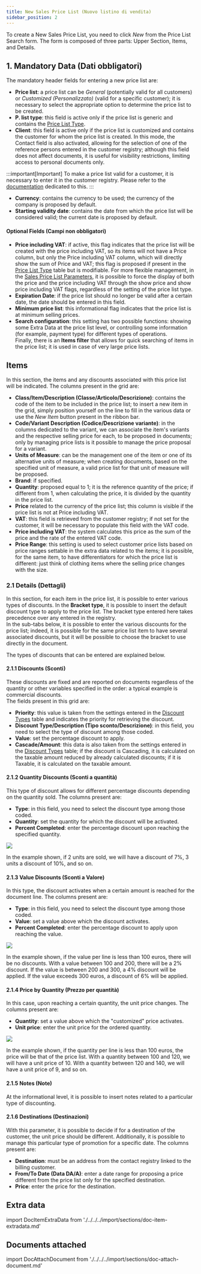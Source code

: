 ```yaml
---
title: New Sales Price List (Nuovo listino di vendita)
sidebar_position: 2
---
```


To create a New Sales Price List, you need to click *New* from the Price List Search form. The form is composed of three parts: Upper Section, Items, and Details.

## **1. Mandatory Data (Dati obbligatori)**

The mandatory header fields for entering a new price list are:
- **Price list**: a price list can be *General* (potentially valid for all customers) or *Customized (Personalizzato)* (valid for a specific customer); it is necessary to select the appropriate option to determine the price list to be created.     
- **P. list type**: this field is active only if the price list is generic and contains the [Price List Type](/docs/configurations/tables/sales/sales-price-lists).      
- **Client**: this field is active only if the price list is customized and contains the customer for whom the price list is created. In this mode, the Contact field is also activated, allowing for the selection of one of the reference persons entered in the customer registry; although this field does not affect documents, it is useful for visibility restrictions, limiting access to personal documents only.

:::important[Important]
To make a price list valid for a customer, it is necessary to enter it in the customer registry. Please refer to the [documentation](/docs/erp-home/registers/contacts/create-new-contact/accounting-data/customer-vendors-data/price-list) dedicated to this. 
:::

- **Currency**: contains the currency to be used; the currency of the company is proposed by default.      
- **Starting validity date**: contains the date from which the price list will be considered valid; the current date is proposed by default.    

#### Optional Fields (Campi non obbligatori)    
- **Price including VAT**: if active, this flag indicates that the price list will be created with the price including VAT, so its items will not have a Price column, but only the Price including VAT column, which will directly show the sum of Price and VAT; this flag is proposed if present in the [Price List Type](/docs/configurations/tables/sales/sales-price-lists) table but is modifiable. For more flexible management, in the [Sales Price List Parameters](/docs/configurations/parameters/sales/price-list-parameters), it is possible to force the display of both the price and the price including VAT through the show price and show price including VAT flags, regardless of the setting of the price list type.      
- **Expiration Date**: if the price list should no longer be valid after a certain date, the date should be entered in this field.       
- **Minimum price list**: this informational flag indicates that the price list is at minimum selling prices.       
- **Search configuration**: this setting has two possible functions: showing some Extra Data at the price list level, or controlling some information (for example, payment type) for different types of operations.      
Finally, there is an **Items filter** that allows for quick searching of items in the price list; it is used in case of very large price lists. 

## **Items**

In this section, the items and any discounts associated with this price list will be indicated. The columns present in the grid are:    
- **Class/Item/Description (Classe/Articolo/Descrizione)**: contains the code of the item to be included in the price list; to insert a new item in the grid, simply position yourself on the line to fill in the various data or use the *New Item* button present in the ribbon bar.            
- **Code/Variant Description (Codice/Descrizione variante)**: in the columns dedicated to the variant, we can associate the item's variants and the respective selling price for each, to be proposed in documents; only by managing price lists is it possible to manage the price proposal for a variant.      
- **Units of Measure**: can be the management one of the item or one of its alternative units of measure; when creating documents, based on the specified unit of measure, a valid price list for that unit of measure will be proposed.      
- **Brand**: if specified.      
- **Quantity**: proposed equal to 1; it is the reference quantity of the price; if different from 1, when calculating the price, it is divided by the quantity in the price list.
- **Price** related to the currency of the price list; this column is visible if the price list is not at Price including VAT.     
- **VAT**: this field is retrieved from the customer registry; if not set for the customer, it will be necessary to populate this field with the VAT code.  
- **Price including VAT**: the system calculates this price as the sum of the price and the rate of the entered VAT code.     
- **Price Range**: this setting is used to select customer price lists based on price ranges settable in the extra data related to the items; it is possible, for the same item, to have differentiators for which the price list is different: just think of clothing items where the selling price changes with the size.

### 2.1 Details (Dettagli)

In this section, for each item in the price list, it is possible to enter various types of discounts. 
In the **Bracket type**, it is possible to insert the default discount type to apply to the price list. The bracket type entered here takes precedence over any entered in the registry.        
In the sub-tabs below, it is possible to enter the various discounts for the price list; indeed, it is possible for the same price list item to have several associated discounts, but it will be possible to choose the bracket to use directly in the document.       

The types of discounts that can be entered are explained below.      

#### 2.1.1 Discounts (Sconti)

These discounts are fixed and are reported on documents regardless of the quantity or other variables specified in the order: a typical example is commercial discounts.       
The fields present in this grid are:
- **Priority**: this value is taken from the settings entered in the [Discount Types](/docs/configurations/tables/general-settings/discount-types) table and indicates the priority for retrieving the discount.       
- **Discount Type/Description (Tipo sconto/Descrizione)**: in this field, you need to select the type of discount among those coded.        
- **Value**: set the percentage discount to apply.       
- **Cascade/Amount**: this data is also taken from the settings entered in the [Discount Types](/docs/configurations/tables/general-settings/discount-types) table; if the discount is Cascading, it is calculated on the taxable amount reduced by already calculated discounts; if it is Taxable, it is calculated on the taxable amount.         

#### 2.1.2 Quantity Discounts (Sconti a quantità)

This type of discount allows for different percentage discounts depending on the quantity sold. The columns present are:      
- **Type**: in this field, you need to select the discount type among those coded.         
- **Quantity**: set the quantity for which the discount will be activated.          
- **Percent Completed**: enter the percentage discount upon reaching the specified quantity.      

![](/img/it-it/sales/sales-price-list/insert-sales-price-list/image07.png)

In the example shown, if 2 units are sold, we will have a discount of 7%, 3 units a discount of 10%, and so on.

#### 2.1.3 Value Discounts (Sconti a Valore)

In this type, the discount activates when a certain amount is reached for the document line. The columns present are:     
- **Type**: in this field, you need to select the discount type among those coded.         
- **Value**: set a value above which the discount activates.
- **Percent Completed**: enter the percentage discount to apply upon reaching the value.

![](/img/it-it/sales/sales-price-list/insert-sales-price-list/image09.png)

In the example shown, if the value per line is less than 100 euros, there will be no discounts. With a value between 100 and 200, there will be a 2% discount. If the value is between 200 and 300, a 4% discount will be applied. If the value exceeds 300 euros, a discount of 6% will be applied.

#### 2.1.4 Price by Quantity (Prezzo per quantità)

In this case, upon reaching a certain quantity, the unit price changes. The columns present are:      
- **Quantity**: set a value above which the "customized" price activates.      
- **Unit price**: enter the unit price for the ordered quantity.

![](/img/it-it/sales/sales-price-list/insert-sales-price-list/image11.png)

In the example shown, if the quantity per line is less than 100 euros, the price will be that of the price list. With a quantity between 100 and 120, we will have a unit price of 10. With a quantity between 120 and 140, we will have a unit price of 9, and so on.

#### 2.1.5 Notes (Note)

At the informational level, it is possible to insert notes related to a particular type of discounting.

#### 2.1.6 Destinations (Destinazioni)

With this parameter, it is possible to decide if for a destination of the customer, the unit price should be different. Additionally, it is possible to manage this particular type of promotion for a specific date. The columns present are:    
- **Destination**: must be an address from the contact registry linked to the billing customer.   
- **From/To Date (Data DA/A)**: enter a date range for proposing a price different from the price list only for the specified destination.   
- **Price**: enter the price for the destination.

## **Extra data**

import DocItemExtraData from './../../../import/sections/doc-item-extradata.md'

<DocItemExtraData />

## **Documents attached**

import DocAttachDocument from './../../../import/sections/doc-attach-document.md'

<DocAttachDocument />